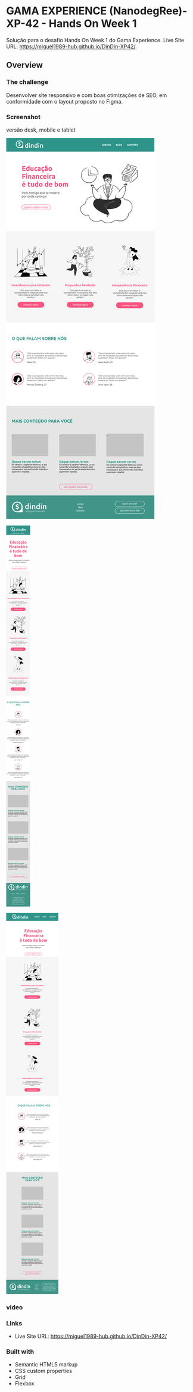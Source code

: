 # GAMA EXPERIENCE (NanodegRee)- XP-42 - Hands On Week 1

Solução para o desafio Hands On Week 1 do Gama Experience.  Live Site URL: https://miguel1989-hub.github.io/DinDin-XP42/.


## Overview

### The challenge

Desenvolver site responsivo e com boas otimizações de SEO, em conformidade com o layout proposto no Figma. 

### Screenshot

versão desk, mobile e tablet

![Desktop](./assets/img/desktop.png)


![Mobile](./assets/img/mobile.png)


![Tablet](./assets/img/tablet.png)

### video

### Links

- Live Site URL: https://miguel1989-hub.github.io/DinDin-XP42/

### Built with

- Semantic HTML5 markup
- CSS custom properties
- Grid
- Flexbox
